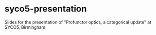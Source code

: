 # syco5-presentation
Slides for the presentation of "Profunctor optics, a categorical update" at SYCO5, Birmingham.
